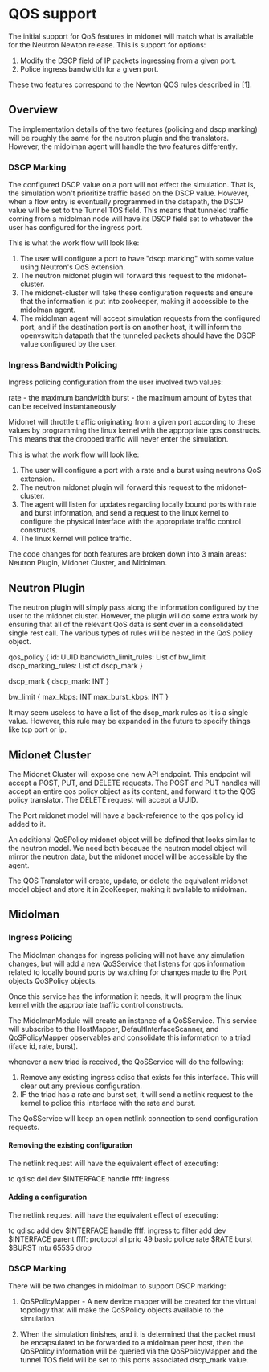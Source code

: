 # QOS support

The initial support for QoS features in midonet will match what is
available for the Neutron Newton release. This is support for options:

1. Modify the DSCP field of IP packets ingressing from a given port.
2. Police ingress bandwidth for a given port.

These two features correspond to the Newton QOS rules described in [1].

## Overview

The implementation details of the two features (policing and dscp marking)
will be roughly the same for the neutron plugin and the translators. However,
the midolman agent will handle the two features differently. 

### DSCP Marking

The configured DSCP value on a port will not effect the simulation. That is,
the simulation won't prioritize traffic based on the DSCP value. However,
when a flow entry is eventually programmed in the datapath, the DSCP value
will be set to the Tunnel TOS field. This means that tunneled traffic coming
from a midolman node will have its DSCP field set to whatever the user has
configured for the ingress port.

This is what the work flow will look like:

1. The user will configure a port to have "dscp marking" with some value
   using Neutron's QoS extension.
2. The neutron midonet plugin will forward this request to the
   midonet-cluster.
3. The midonet-cluster will take these configuration requests and ensure
   that the information is put into zookeeper, making it accessible to
   the midolman agent.
4. The midolman agent will accept simulation requests from the configured
   port, and if the destination port is on another host, it will inform
   the openvswitch datapath that the tunneled packets should have the DSCP
   value configured by the user.

### Ingress Bandwidth Policing

Ingress policing configuration from the user involved two values:

rate - the maximum bandwidth
burst - the maximum amount of bytes that can be received instantaneously

Midonet will throttle traffic originating from a given port according to
these values by programming the linux kernel with the appropriate qos
constructs. This means that the dropped traffic will never enter the
simulation.

This is what the work flow will look like:

1. The user will configure a port with a rate and a burst using neutrons
   QoS extension.
2. The neutron midonet plugin will forward this request to the
   midonet-cluster.
3. The agent will listen for updates regarding locally bound ports with
   rate and burst information, and send a request to the linux kernel to
   configure the physical interface with the appropriate traffic control
   constructs.
4. The linux kernel will police traffic.


The code changes for both features are broken down into 3 main areas:
Neutron Plugin, Midonet Cluster, and Midolman.

## Neutron Plugin

The neutron plugin will simply pass along the information configured by
the user to the midonet cluster. However, the plugin will do some extra
work by ensuring that all of the relevant QoS data is sent over in a
consolidated single rest call. The various types of rules will be nested
in the QoS policy object.

qos_policy {
    id: UUID
    bandwidth_limit_rules: List of bw_limit
    dscp_marking_rules: List of dscp_mark
}

dscp_mark {
    dscp_mark: INT
}

bw_limit {
    max_kbps: INT
    max_burst_kbps: INT
}

It may seem useless to have a list of the dscp_mark rules as it is a single
value. However, this rule may be expanded in the future to specify things
like tcp port or ip.

## Midonet Cluster

The Midonet Cluster will expose one new API endpoint. This endpoint will
accept a POST, PUT, and DELETE requests. The POST and PUT handles will
accept an entire qos policy object as its content, and forward it to the
QOS policy translator. The DELETE request will accept a UUID.

The Port midonet model will have a back-reference to the qos policy id
added to it.

An additional QoSPolicy midonet object will be defined that looks similar
to the neutron model. We need both because the neutron model object will
mirror the neutron data, but the midonet model will be accessible by the
agent.

The QOS Translator will create, update, or delete the equivalent midonet
model object and store it in ZooKeeper, making it available to midolman.

## Midolman

### Ingress Policing

The Midolman changes for ingress policing will not have any simulation
changes, but will add a new QoSService that listens for qos information
related to locally bound ports by watching for changes made to the Port
objects QoSPolicy objects.

Once this service has the information it needs, it will program the linux
kernel with the appropriate traffic control constructs.

The MidolmanModule will create an instance of a QoSService. This service will
subscribe to the HostMapper, DefaultInterfaceScanner, and QoSPolicyMapper
observables and consolidate this information to a triad (iface id, rate, burst).

whenever a new triad is received, the QoSService will do the following:

1. Remove any existing ingress qdisc that exists for this interface. This
   will clear out any previous configuration.
2. IF the triad has a rate and burst set, it will send a netlink request
   to the kernel to police this interface with the rate and burst.

The QoSService will keep an open netlink connection to send configuration
requests.

#### Removing the existing configuration

The netlink request will have the equivalent effect of executing:

tc qdisc del dev $INTERFACE handle ffff: ingress

#### Adding a configuration

The netlink request will have the equivalent effect of executing:

tc qdisc add dev $INTERFACE handle ffff: ingress
tc filter add dev $INTERFACE parent ffff: protocol all prio 49
   basic police rate $RATE burst $BURST mtu 65535 drop

### DSCP Marking

There will be two changes in midolman to support DSCP marking:

1. QoSPolicyMapper - A new device mapper will be created for the virtual
   topology that will make the QoSPolicy objects available to the simulation.

2. When the simulation finishes, and it is determined that the packet must be
   encapsulated to be forwarded to a midolman peer host, then the QoSPolicy
   information will be queried via the QoSPolicyMapper and the tunnel TOS
   field will be set to this ports associated dscp_mark value.
